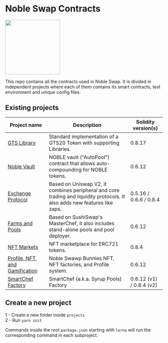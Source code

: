 # Noble Swap Contracts

<p align="left">
  <a href="https://nobleswap.app">
      <img src="https://user-images.githubusercontent.com/85043551/213883186-882ccc6c-7b0a-4ce8-b5e3-a8d7258aeee5.png" height="175">
  </a>
</p>


This repo contains all the contracts used in Noble Swap. It is divided in independent projects where each of them contains its smart contracts, test environment and unique config files.

## Existing projects

| Project name                                                          | Description                                                                                                                | Solidity version(s)      |
| --------------------------------------------------------------------- | -------------------------------------------------------------------------------------------------------------------------- | ------------------------ |
| [GTS Library](./projects/gts-library)                                 | Standard implementation of a GTS20 Token with supporting Libraries.                                                         | 0.8.17                   |
| [Noble Vault](./projects/noble-vault)                                   | NOBLE vault ("AutoPool") contract that allows auto-compounding for NOBLE tokens.                                             | 0.6.12                   |
| [Exchange Protocol](./projects/exchange-protocol)                     | Based on Uniswap V2, it combines peripheral and core trading and liquidity protocols. It also adds new features like zaps. | 0.5.16 / 0.6.6 / 0.8.4   |
| [Farms and Pools](./projects/farms-pools)                             | Based on SushiSwap's MasterChef, it also includes stand-alone pools and pool deployer.                                     | 0.6.12                   |
| [NFT Markets](./projects/nft-markets)                                 | NFT marketplace for ERC721 tokens.                                                                                         | 0.8.4                    |
| [Profile, NFT, and Gamification](./projects/profile-nft-gamification) | Noble Swawp Bunnies NFT, NFT factories, and Profile system.                                                                 | 0.6.12                   |
| [SmartChef Factory](./projects/smartchef)                             | SmartChef (a.k.a. Syrup Pools) Factory                                                                                     | 0.6.12 (v1) / 0.8.4 (v2) |

## Create a new project

1 - Create a new folder inside `projects` <br/>
2 - Run `yarn init`

Commands inside the root `package.json` starting with `lerna` will run the corresponding command in each subproject.
